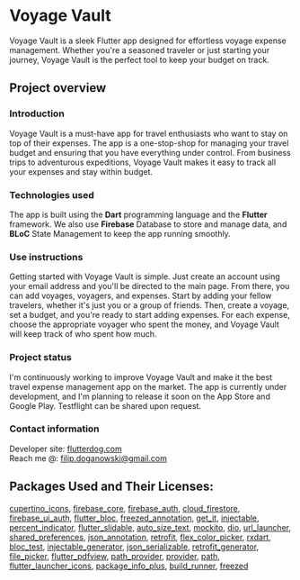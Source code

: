 # Voyage Vault

Voyage Vault is a sleek Flutter app designed for effortless voyage expense management. Whether you're a seasoned traveler or just starting your journey, Voyage Vault is the perfect tool to keep your budget on track.

## Project overview

### Introduction

Voyage Vault is a must-have app for travel enthusiasts who want to stay on top of their expenses. The app is a one-stop-shop for managing your travel budget and ensuring that you have everything under control. From business trips to adventurous expeditions, Voyage Vault makes it easy to track all your expenses and stay within budget.

### Technologies used

The app is built using the **Dart** programming language and the **Flutter** framework. We also use **Firebase** Database to store and manage data, and **BLoC** State Management to keep the app running smoothly.
### Use instructions

Getting started with Voyage Vault is simple. Just create an account using your email address and you'll be directed to the main page. From there, you can add voyages, voyagers, and expenses. Start by adding your fellow travelers, whether it's just you or a group of friends. Then, create a voyage, set a budget, and you're ready to start adding expenses. For each expense, choose the appropriate voyager who spent the money, and Voyage Vault will keep track of who spent how much.
### Project status

I'm continuously working to improve Voyage Vault and make it the best travel expense management app on the market. The app is currently under development, and I'm planning to release it soon on the App Store and Google Play. 
Testflight can be shared upon request.

### Contact information

Developer site: [flutterdog.com](https://flutterdog.com)<br />
Reach me @: [filip.doganowski@gmail.com](mailto:filip.doganowski@gmail.com)

## Packages Used and Their Licenses:

[cupertino_icons](https://pub.dev/packages/cupertino_icons/license), 
[firebase_core](https://pub.dev/packages/firebase_core/license), 
[firebase_auth](https://pub.dev/packages/firebase_auth/license), 
[cloud_firestore](https://pub.dev/packages/cloud_firestore/license), 
[firebase_ui_auth](https://pub.dev/packages/firebase_ui_auth/license), 
[flutter_bloc](https://pub.dev/packages/flutter_bloc/license), 
[freezed_annotation](https://pub.dev/packages/freezed_annotation/license), 
[get_it](https://pub.dev/packages/get_it/license), 
[injectable](https://pub.dev/packages/injectable/license), 
[percent_indicator](https://pub.dev/packages/percent_indicator/license), 
[flutter_slidable](https://pub.dev/packages/flutter_slidable/license), 
[auto_size_text](https://pub.dev/packages/auto_size_text/license), 
[mockito](https://pub.dev/packages/mockito/license), 
[dio](https://pub.dev/packages/dio/license), 
[url_launcher](https://pub.dev/packages/url_launcher/license), 
[shared_preferences](https://pub.dev/packages/shared_preferences/license), 
[json_annotation](https://pub.dev/packages/json_annotation/license), 
[retrofit](https://pub.dev/packages/retrofit/license), 
[flex_color_picker](https://pub.dev/packages/flex_color_picker/license), 
[rxdart](https://pub.dev/packages/rxdart/license), 
[bloc_test](https://pub.dev/packages/bloc_test/license), 
[injectable_generator](https://pub.dev/packages/injectable_generator/license), 
[json_serializable](https://pub.dev/packages/json_serializable/license), 
[retrofit_generator](https://pub.dev/packages/retrofit_generator/license), 
[file_picker](https://pub.dev/packages/file_picker/license), 
[flutter_pdfview](https://pub.dev/packages/flutter_pdfview/license), 
[path_provider](https://pub.dev/packages/path_provider/license), 
[provider](https://pub.dev/packages/provider/license), 
[path](https://pub.dev/packages/path/license), 
[flutter_launcher_icons](https://pub.dev/packages/flutter_launcher_icons/license), 
[package_info_plus](https://pub.dev/packages/package_info_plus/license), 
[build_runner](https://pub.dev/packages/build_runner/license), 
[freezed](https://pub.dev/packages/freezed/license)



